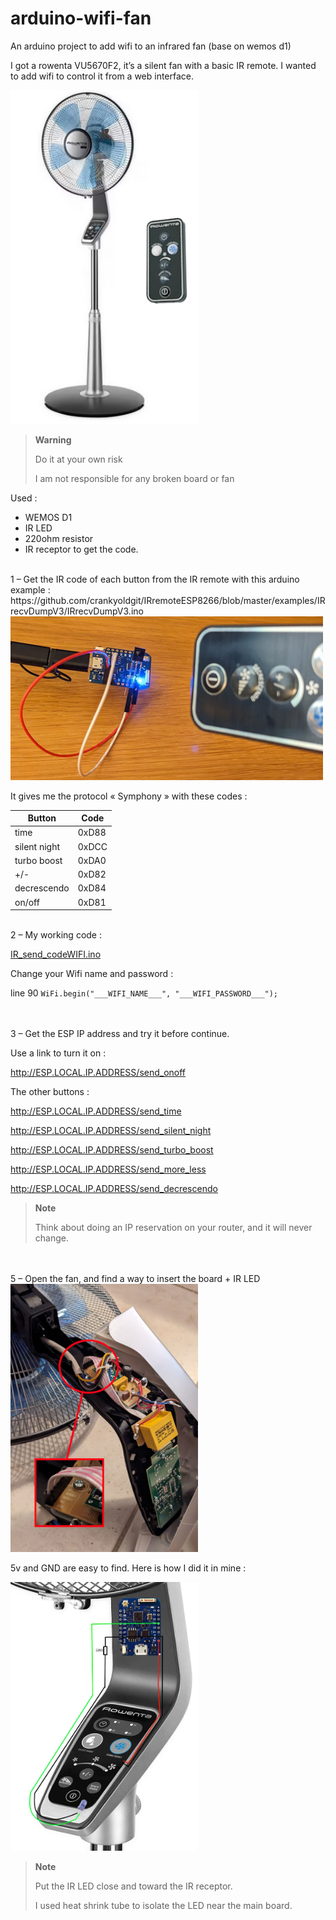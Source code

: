 # arduino-wifi-fan
An arduino project to add wifi to an infrared fan (base on wemos d1)



I got a rowenta VU5670F2, it’s a silent fan with a basic IR remote. I wanted to add wifi to control it from a web interface.


<img src="img/rowenta_VU5670F2_remote.jpg" width="300" >



> **Warning**
> 
> Do it at your own risk
> 
> I am not responsible for any broken board or fan



Used :
-	WEMOS D1
-	IR LED
-	220ohm resistor
-	IR receptor to get the code.




<br/>
1 – Get the IR code of each button from the IR remote with this arduino example :
https://github.com/crankyoldgit/IRremoteESP8266/blob/master/examples/IRrecvDumpV3/IRrecvDumpV3.ino

<img src="img/remote__ir_receiver.jpg" width="500" >

It gives me the protocol « Symphony » with these codes :


| Button | Code |
| ------------- | ------------- |
| time  | 0xD88  |
| silent night  | 0xDCC  |
| turbo boost  | 0xDA0  |
| +/-  | 0xD82  |
| decrescendo  | 0xD84  |
| on/off  | 0xD81  |

<br/>
2 – My working code :

[IR_send_codeWIFI.ino](IR_send_codeWIFI.ino)

Change your Wifi name and password  :

line 90 ```WiFi.begin("___WIFI_NAME___", "___WIFI_PASSWORD___");```



<br/>
<br/>
3 – Get the ESP IP address and try it before continue.


Use a link to turn it on :

http://ESP.LOCAL.IP.ADDRESS/send_onoff



The other buttons :

http://ESP.LOCAL.IP.ADDRESS/send_time

http://ESP.LOCAL.IP.ADDRESS/send_silent_night

http://ESP.LOCAL.IP.ADDRESS/send_turbo_boost

http://ESP.LOCAL.IP.ADDRESS/send_more_less

http://ESP.LOCAL.IP.ADDRESS/send_decrescendo


> **Note**
> 
> Think about doing an IP reservation on your router, and it will never change.


<br/>
<br/>
5 – Open the fan, and find a way to insert the board + IR LED


<img src="img/VU5670F2_boards.jpg" width="300" >

5v and GND are easy to find.
Here is how I did it in mine :

<img src="img/wemos_in_rowenta.jpg" width="300" >



> **Note**
> 
> Put the IR LED close and toward the IR receptor.
>
>I used heat shrink tube to isolate the LED near the main board.



